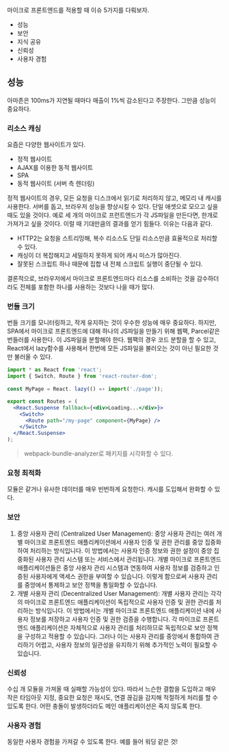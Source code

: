 마이크로 프론트엔드를 적용할 때 이슈 5가지를 다뤄보자.

- 성능
- 보안
- 지식 공유
- 신뢰성
- 사용자 경험

## 성능

아마존은 100ms가 지연될 때마다 매출이 1%씩 감소된다고 주장한다. 그만큼 성능이 중요하다.

### 리소스 캐싱

요즘은 다양한 웹사이트가 있다.

- 정적 웹사이트
- AJAX를 이용한 동적 웹사이트
- SPA
- 동적 웹사이트 (서버 측 렌더링)

정적 웹사이트의 경우, 모든 요청을 디스크에서 읽기로 처리하지 않고, 메모리 내 캐시를 사용한다. 서버를 돕고, 브라우저 성능을 향상시킬 수 있다. 단일 애셋으로 모으고 싶을 때도 있을 것이다. 예로 세 개의 마이크로 프런트엔드가 각 JS파일을 만든다면, 한개로 가져가고 싶을 것이다. 이럴 때 기대만큼의 결과를 얻기 힘들다. 이유는 다음과 같다.

- HTTP2는 요청을 스트리밍해, 복수 리소스도 단일 리소스만큼 효율적으로 처리할 수 있다.
- 캐싱이 더 복잡해지고 세밀하지 못하게 되어 캐시 미스가 많아진다.
- 잘못된 스크립트 하나 때문에 집합 내 전체 스크립트 실행이 중단될 수 있다.

결론적으로, 브라우저에서 마이크로 프론트엔드마다 리소스를 소비하는 것을 감수하더라도 전체를 포함한 하나를 사용하는 것보다 나을 때가 많다.

### 번들 크기

번들 크기를 모니터링하고, 작게 유지하는 것이 우수한 성능에 매우 중요하다. 하지만, SPA에서 마이크로 프론트엔드에 대해 하나의 JS파일을 만들기 위해 웹팩, Parcel같은 번들러를 사용한다. 이 JS파일을 분할해야 한다. 웹팩의 경우 코드 분할을 할 수 있고, React에서 lazy함수를 사용해서 한번에 모든 JS파일을 불러오는 것이 아닌 필요한 것만 불러올 수 있다.

```jsx
import * as React from 'react';
import { Switch, Route } from 'react-router-dom';
        
const MyPage = React. lazy(() =› import('./page'));

export const Routes = (
  <React.Suspense fallback={<div>Loading...</div>}>
    <Switch>
      <Route path="/my-page" component={MyPage} />
    </Switch>
  </React.Suspense>
);
```

> webpack-bundle-analyzer로 패키지를 시각화할 수 있다.

### 요청 최적화

모듈은 같거나 유사한 데이터를 매우 빈번하게 요청한다. 캐시를 도입해서 완화할 수 있다. 

### 보안

1. 중앙 사용자 관리 (Centralized User Management): 중앙 사용자 관리는 여러 개별 마이크로 프론트엔드 애플리케이션에서 사용자 인증 및 권한 관리를 중앙 집중화하여 처리하는 방식입니다. 이 방법에서는 사용자 인증 정보와 권한 설정이 중앙 집중화된 사용자 관리 시스템 또는 서비스에서 관리됩니다. 개별 마이크로 프론트엔드 애플리케이션들은 중앙 사용자 관리 시스템과 연동하여 사용자 정보를 검증하고 인증된 사용자에게 액세스 권한을 부여할 수 있습니다. 이렇게 함으로써 사용자 관리를 중앙에서 통제하고 보안 정책을 통일화할 수 있습니다.
2. 개별 사용자 관리 (Decentralized User Management): 개별 사용자 관리는 각각의 마이크로 프론트엔드 애플리케이션이 독립적으로 사용자 인증 및 권한 관리를 처리하는 방식입니다. 이 방법에서는 개별 마이크로 프론트엔드 애플리케이션 내에 사용자 정보를 저장하고 사용자 인증 및 권한 검증을 수행합니다. 각 마이크로 프론트엔드 애플리케이션은 자체적으로 사용자 관리를 처리하므로 독립적으로 보안 정책을 구성하고 적용할 수 있습니다. 그러나 이는 사용자 관리를 중앙에서 통합하여 관리하기 어렵고, 사용자 정보의 일관성을 유지하기 위해 추가적인 노력이 필요할 수 있습니다.

### 신뢰성

수십 개 모듈을 가져올 때 실패할 가능성이 있다. 따라서 느슨한 결합을 도입하고 매우 작은 타임아웃 지정, 중요한 요청은 재시도, 연결 끊김을 감지해 적절하게 처리를 할 수 있도록 한다. 어떤 충돌이 발생하더라도 메인 애플리케이션은 죽지 않도록 한다.

### 사용자 경험

동일한 사용자 경험을 가져갈 수 있도록 한다. 예를 들어 워딩 같은 것!
